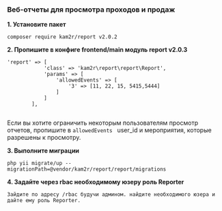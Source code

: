 ### Веб-отчеты для просмотра проходов и продаж

**1. Установите пакет**
```
composer require kam2r/report v2.0.2
```
**2. Пропишите в конфиге frontend/main модуль report v2.0.3**
```
'report' => [
            'class' => 'kam2r\report\report\Report',
            'params' => [
                'allowedEvents' => [
                    '3' => [11, 22, 15, 5415,5444]
                ]
            ]
        ],
        
```
Если вы хотите ограничить некоторым пользователям просмотр отчетов, пропишите в `allowedEvents ` user_id и мероприятия, которые разрешены к просмотру.

**3. Выполните миграции**
```
php yii migrate/up --migrationPath=@vendor/kam2r/report/report/migrations

```

**4. Задайте через rbac необходимому юзеру роль Reporter**
```
Зайдите по адресу /rbac будучи админом. найдите необходимого юзера и дайте ему роль Reporter.
```